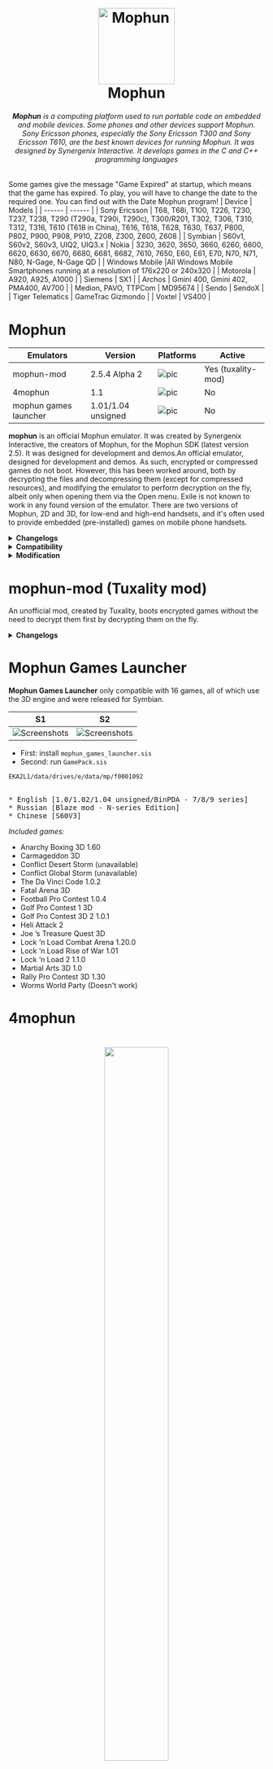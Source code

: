 <h1 align="center">
  <br>
  <img src="mophun_logo.png" alt="Mophun" width="150"></a>
  <br>
  Mophun
  <br>
</h1>
<i><h6 align="center"><b>Mophun</b> is a computing platform used to run portable code on embedded and mobile devices. Some phones and other devices support Mophun. Sony Ericsson phones, especially the Sony Ericsson T300 and Sony Ericsson T610, are the best known devices for running Mophun. It was designed by Synergenix Interactive. It develops games in the C and C++ programming languages</i></h6>

Some games give the message "Game Expired" at startup, which means that the game has expired. To play, you will have to change the date to the required one. You can find out with the Date Mophun program!
| Device | Models |
| ------ | ------ |
| Sony Ericsson | T68, T68i, T100, T226, T230, T237, T238, T290 (T290a, T290i, T290c), T300/R201, T302, T306, T310, T312, T316, T610 (T618 in China), T616, T618, T628, T630, T637, P800, P802, P900, P908, P910, Z208, Z300, Z600, Z608 |
| Symbian | S60v1, S60v2, S60v3, UIQ2, UIQ3.x
| Nokia | 3230, 3620, 3650, 3660, 6260, 6600, 6620, 6630, 6670, 6680, 6681, 6682, 7610, 7650, E60, E61, E70, N70, N71, N80, N-Gage, N-Gage QD |
| Windows Mobile |All Windows Mobile Smartphones running at a resolution of 176x220 or 240x320 |
| Motorola | A920, A925, A1000 |
| Siemens | SX1 |
| Archos | Gmini 400, Gmini 402, PMA400, AV700 |
| Medion, PAVO, TTPCom | MD95674 |
| Sendo | SendoX |
| Tiger Telematics | GameTrac Gizmondo |
| Voxtel | VS400 |

# Mophun

| Emulators                       | Version     | Platforms | Active |
| ------------------------------- | ---------- | -------------- | -------- |
| mophun-mod | 2.5.4 Alpha 2   | ![pic](Logos/Windows.png) | Yes (tuxality-mod) |
| 4mophun    | 1.1 | ![pic](Logos/WinMobile.png) | No |
| mophun games launcher  | 1.01/1.04 unsigned | ![pic](Logos/Symbian.png) | No |

**mophun** is an official Mophun emulator. It was created by Synergenix Interactive, the creators of Mophun, for the Mophun SDK (latest version 2.5). It was designed for development and demos.An official emulator, designed for development and demos. As such, encrypted or compressed games do not boot. However, this has been worked around, both by decrypting the files and decompressing them (except for compressed resources), and modifying the emulator to perform decryption on the fly, albeit only when opening them via the Open menu. Exile is not known to work in any found version of the emulator. There are two versions of Mophun, 2D and 3D, for low-end and high-end handsets, and it's often used to provide embedded (pre-installed) games on mobile phone handsets.

<details>
<summary><b>Changelogs</b></summary>

**2.5.4**
- Updated profile for Model 16 (Archos Gmini 400) including skin
- Data certificate bugfix for category 1 and 2 profiles (when using DataCertificateTestSuite for example)

**2.5.3**
- New profiles added for Symbian devices
- New preliminary profiles for unnamed jukeboxes (Model 14 & 16). No timing!
- Updates to the 3D API, see the SDK release notes
- 3D bugfix in P800/P900 profiles

**2.0.3**
- Make it possible to enable/disable onscreen joystick on P800/P900. All it does is change the screen size, it does not draw the panel.
- In models 1,2 and 5 (SonyEricsson T300 and T610 variants) use windows fonts as a fallback if a requested character does not exist in the SonyEricsson device font (i.e chinese).

**2.0.2**
- profile for GameTrac added (no timing yet)
- Added interpolation for 16bit

**2.0.1**
- Help file for emulator added

**2.0.0**
- S60 profiles split up into 7650, 3650 and N-Gage profiles
- Additional 3D features
</details>

<details>
<summary><b>Compatibility</b></summary>

* General

— Due to the nature of the emulator, encrypted or compressed games do not boot; commercial games are encrypted, and games not designed for Mophun-specific phones (e.g. Symbian, Windows Mobile) are also compressed. In some cases, resources are compressed separately to the program.

* Specific games

— The background is incorrectly drawn as a grey flat texture in Hitman, and The Da Vinci Code 3D (except 1.0.1, other versions require vMusicInit) doesn't work, which can be fixed using a special version of the emulator, which has referred to within the community as the Hitman emulator. Neither version boots Exile due to not supporting vMusicInit in 2.5.4, and vSin in the special version.
</details>

<details>
<summary><b>Modification</b></summary>

* Mophun Decrypt

— [Mophun Decrypt.exe](https://github.com/ptnn0/Mophun/raw/main/tools/MophunDecrypt.exe) created by JaGoTu, allows for Mophun programs to be decrypted and, from Mophun Decrypt 2, decompressed.

* Mophun Decrypt GUI

— A GUI, [Mophun Decrypt GUI](https://github.com/ptnn0/Mophun/raw/main/tools/MophunDecrypt_2.zip), created by childishbeat and written in Python, has been created to give the program a user interface. The latest version is 1.02, which predates Mophun Decrypt 2 and has not been updated to support decompression.

* Mophun Decrypt GUI Changelogs

— [1.02](https://github.com/ptnn0/Mophun/raw/main/tools/MophunDecryptGUI_v1.02.7z) - January 28, 2021 - Decreases .pyw size from 1,868 bytes to 1,713 bytes

— [1.01](https://github.com/ptnn0/Mophun/raw/main/tools/MophunDecryptGUI_v1.01.7z) - January 27, 2021 - Decreases .pyw size from 2,595 bytes to 1,868 bytes

— [1.0](https://github.com/ptnn0/Mophun/raw/main/tools/MophunDecryptGUI_v1.0.7z) - January 26, 2021 - Initial release
</details>

# mophun-mod (Tuxality mod)
An unofficial mod, created by Tuxality, boots encrypted games without the need to decrypt them first by decrypting them on the fly.

<details>
<summary><b>Changelogs</b></summary>

**2.5.4 Alpha 2**
- Drag and drop support is added, minor issues are fixed (e.g. "Compressed MPN file is not supported yet!" is corrected to "Compressed MPN files are not supported yet!") and debug messages due to failure (decryption or source files) are implemented. Planned for the next version, A3 (alpha 3), are decompression, Symbian/Pocket PC key fallback and to run as early as Windows 98, just like the unmodified version.

**2.5.4 Alpha 1**
- Decryption only works if opening from the Open menu. However, compressed games are detected, but cannot run. Instead, an error saying "Compressed MPN file is not supported yet!" appears. Additionally, there may be some cases of crashing and the date, time, profile stuff is not properly set or selected
</details>

# Mophun Games Launcher
**Mophun Games Launcher** only compatible with 16 games, all of which use the 3D engine and were released for Symbian.

|  S1   |  S2  |
| --- | --- |
| ![Screenshots](Extra/MGL1.jpg) | ![Screenshots](Extra/MGL2.jpg) |

* First: install <code>mophun_games_launcher.sis</code>
* Second: run <code>GamePack.sis</code>

<code>EKA2L1/data/drives/e/data/mp/f0001092</code>
<pre>

* English [1.0/1.02/1.04 unsigned/BinPDA - 7/8/9 series]
* Russian [Blaze mod - N-series Edition]
* Chinese [S60V3]
</pre>

*Included games:*

- Anarchy Boxing 3D 1.60
- Carmageddon 3D
- Conflict Desert Storm (unavailable)
- Conflict Global Storm (unavailable)
- The Da Vinci Code 1.0.2
- Fatal Arena 3D
- Football Pro Contest 1.0.4
- Golf Pro Contest 1 3D
- Golf Pro Contest 3D 2 1.0.1
- Heli Attack 2
- Joe ’s Treasure Quest 3D
- Lock ‘n Load Combat Arena 1.20.0
- Lock ‘n Load Rise of War 1.01
- Lock ‘n Load 2 1.1.0
- Martial Arts 3D 1.0
- Rally Pro Contest 3D 1.30
- Worms World Party (Doesn't work)

# 4mophun 

<h1 align="center">
        <img height="60%" width="50%" src="Extra/4mophun.jpg"><br>
</h1>

**4mophun** on Windows Mobile, you can run 4mophun on Windows through Microsoft's Device Emulator. Does not work with games that are locked (e.g. have a predefined IMEI recognition algorithm) or do not use the 3D engine.

*Compatibility list:*

| Name        | Code name           | Status |
| ------------- |:-------------:| -----:|
| American Racing 3D      |  |  |
| Anarchy Boxing 3D      | RealBoxing | Work |
| Carmageddon 3D      | Carmageddon3D      |   Work |
| Conflict Desert Storm | |
| Conflict Global Storm | |
| Da Vinci Code | DVC      |    Work |
| Fatal Arena 3D | FA3D      |    Work |
| Football Pro Contest | FootballPro      |    Work |
| Golf Pro Contest | GolfProContest      |    Work with no sound + some backgrounds are 176x208|
| Golf Pro Contest 2 | GolfProContest2      |    Work with no sound |
| Heli Attack 2      |  |  |
| Joes Treasure Quest 3D      |  |  |
| Lock'n Load: Rise of War | LocknLoad      |    Work |
| Lock'n Load 2 | Exile      |    Work |
| Lock'n Load: Combat Arena | ArenaTMN      |    Work but only multiplayer |
| Martial Arts 3D | MA3D      |    Work |
| Rally Pro Contest | RallyProContest      |    Work |
| Worms World Party | WormsWWP      |    Not work with bad or missing certificate |

### Screenshots

|     |     |
| --- | --- |
| ![Screenshots](Screenshots/2.jpg) | ![Screenshots](Screenshots/3.jpg) |
| ![Screenshots](Screenshots/6.jpg) | ![Screenshots](Screenshots/11.jpg) |
| ![Screenshots](Screenshots/14.jpg) | ![Screenshots](Screenshots/4.jpg) |
| ![Screenshots](Screenshots/5.jpg) | ![Screenshots](Screenshots/7.jpg) |
| ![Screenshots](Screenshots/8.jpg) | ![Screenshots](Screenshots/10.gif) |
| ![Screenshots](Screenshots/12.jpg) | ![Screenshots](Screenshots/13.jpg) |
| ![Screenshots](Screenshots/15.jpg) | ![Screenshots](Screenshots/16.gif) |
| ![Screenshots](Screenshots/17.jpg) | ![Screenshots](Screenshots/18.jpg) |
| ![Screenshots](Screenshots/19.gif) | ![Screenshots](Screenshots/20.jpg) |
| ![Screenshots](Screenshots/21.png) | ![Screenshots](Screenshots/22.png) |

### mophun SDK
Mophun was a mobile phone games SDK, it was released in 2002, C based SDK specialised to game development for mobile devices. It was made possible by Synergenix and it was coming with a free license to develop games. Mophun SDK allowed creation of games for the SymbianOS platform without the burned of the complexity of SymbianOS.

[Mophun SDK 2.5](http://tuxality.net/public/MophunSDK_2_5.zip)

## Resources
* [Mophun games gameplay](https://youtube.com/playlist?list=PLq278TxO0xWUsEDsDLiC6TQvDwzGbjb5k)
* [Archos Gmini 402 support Mophun](https://youtube.com/watch?v=CdGAiMqbdtA)
* [Lessphun is an implementation of the Mophun API for Cibyl](https://github.com/SimonKagstrom/lessphun)
